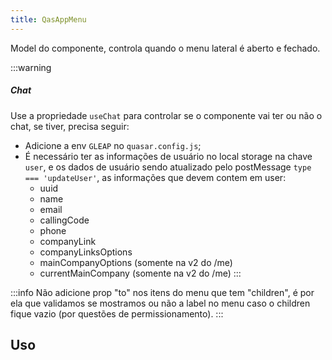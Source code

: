 ```yaml
---
title: QasAppMenu
---
```


Model do componente, controla quando o menu lateral é aberto e fechado.

<doc-api file="app-menu/QasAppMenu" name="QasAppMenu" />

:::warning
##### Chat

Use a propriedade `useChat` para controlar se o componente vai ter ou não o chat, se tiver, precisa seguir:

- Adicione a env `GLEAP` no `quasar.config.js`;
- É necessário ter as informações de usuário no local storage na chave `user`, e os dados de usuário sendo atualizado pelo postMessage `type === 'updateUser'`, as informações que devem contem em user:
  - uuid
  - name
  - email
  - callingCode
  - phone
  - companyLink
  - companyLinksOptions
  - mainCompanyOptions (somente na v2 do /me)
  - currentMainCompany (somente na v2 do /me)
:::

:::info
Não adicione prop "to" nos itens do menu que tem "children", é por ela que validamos se mostramos ou não a label no menu caso o children fique vazio (por questões de permissionamento).
:::

## Uso
<doc-example file="QasAppMenu/Basic" title="Básico" />
